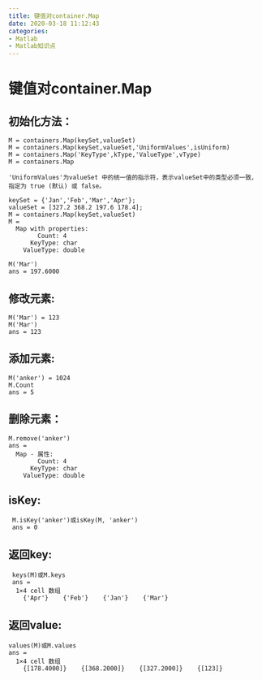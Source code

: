 ```yaml
---
title: 键值对container.Map
date: 2020-03-18 11:12:43
categories: 
- Matlab
- Matlab知识点
---
```


# 键值对container.Map

## 初始化方法：

```
M = containers.Map(keySet,valueSet)
M = containers.Map(keySet,valueSet,'UniformValues',isUniform)
M = containers.Map('KeyType',kType,'ValueType',vType)
M = containers.Map

'UniformValues'为valueSet 中的统一值的指示符，表示valueSet中的类型必须一致，
指定为 true (默认) 或 false。
```
```
keySet = {'Jan','Feb','Mar','Apr'};
valueSet = [327.2 368.2 197.6 178.4];
M = containers.Map(keySet,valueSet)
M = 
  Map with properties:
        Count: 4
      KeyType: char
    ValueType: double

M('Mar')
ans = 197.6000
```
## 修改元素:
```
M('Mar') = 123
M('Mar')
ans = 123
```
## 添加元素:
```
M('anker') = 1024
M.Count
ans = 5
```
## 删除元素：
```
M.remove('anker') 
ans = 
  Map - 属性:
        Count: 4
      KeyType: char
    ValueType: double
```
## isKey:

```
 M.isKey('anker')或isKey(M, 'anker')
 ans = 0
```
## 返回key:
```
 keys(M)或M.keys
 ans =
  1×4 cell 数组
    {'Apr'}    {'Feb'}    {'Jan'}    {'Mar'}  
```
## 返回value:
```
values(M)或M.values
ans =
  1×4 cell 数组
    {[178.4000]}    {[368.2000]}    {[327.2000]}    {[123]} 
```
